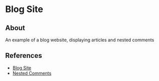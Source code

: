 # Blog Site

## About

An example of a blog website, displaying articles and nested comments

## References

- [Blog Site](https://www.geeksforgeeks.org/how-to-create-a-blog-app-using-reactjs/)
- [Nested Comments](https://codesandbox.io/s/llmk22kz19)